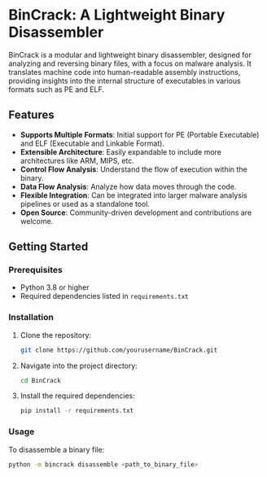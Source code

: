# BinCrack: A Lightweight Binary Disassembler

BinCrack is a modular and lightweight binary disassembler, designed for analyzing and reversing binary files, with a focus on malware analysis. It translates machine code into human-readable assembly instructions, providing insights into the internal structure of executables in various formats such as PE and ELF.

## Features

- **Supports Multiple Formats**: Initial support for PE (Portable Executable) and ELF (Executable and Linkable Format).
- **Extensible Architecture**: Easily expandable to include more architectures like ARM, MIPS, etc.
- **Control Flow Analysis**: Understand the flow of execution within the binary.
- **Data Flow Analysis**: Analyze how data moves through the code.
- **Flexible Integration**: Can be integrated into larger malware analysis pipelines or used as a standalone tool.
- **Open Source**: Community-driven development and contributions are welcome.

## Getting Started

### Prerequisites

- Python 3.8 or higher
- Required dependencies listed in `requirements.txt`

### Installation

1. Clone the repository:
    ```bash
    git clone https://github.com/yourusername/BinCrack.git
    ```

2. Navigate into the project directory:
    ```bash
    cd BinCrack
    ```

3. Install the required dependencies:
    ```bash
    pip install -r requirements.txt
    ```

### Usage

To disassemble a binary file:
```bash
python -m bincrack disassemble <path_to_binary_file>
